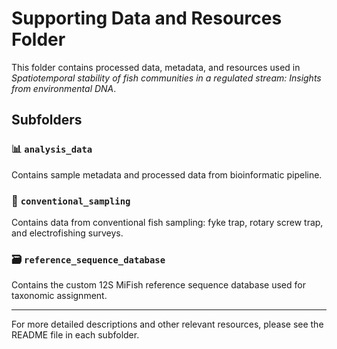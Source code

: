 # Supporting Data and Resources Folder

This folder contains processed data, metadata, and resources used in *Spatiotemporal stability of fish communities in a regulated stream: Insights from environmental DNA*.

## Subfolders

### 📊 `analysis_data`
Contains sample metadata and processed data from bioinformatic pipeline.

### 🎣 `conventional_sampling`
Contains data from conventional fish sampling: fyke trap, rotary screw trap, and electrofishing surveys.

### 🗃 `reference_sequence_database` 
Contains the custom 12S MiFish reference sequence database used for taxonomic assignment.

---

For more detailed descriptions and other relevant resources, please see the README file in each subfolder.
